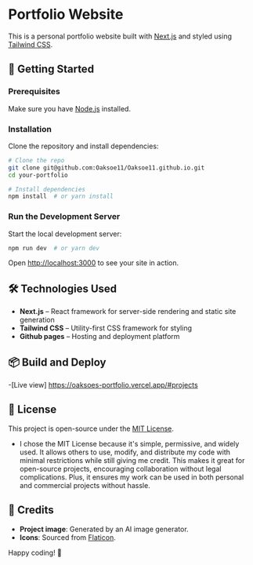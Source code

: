 # Portfolio Website

This is a personal portfolio website built with [Next.js](https://nextjs.org) and styled using [Tailwind CSS](https://tailwindcss.com).

## 🚀 Getting Started

### Prerequisites

Make sure you have [Node.js](https://nodejs.org/) installed.

### Installation

Clone the repository and install dependencies:

```bash
# Clone the repo
git clone git@github.com:Oaksoe11/Oaksoe11.github.io.git
cd your-portfolio

# Install dependencies
npm install  # or yarn install
```

### Run the Development Server

Start the local development server:

```bash
npm run dev  # or yarn dev
```

Open [http://localhost:3000](http://localhost:3000) to see your site in action.

## 🛠️ Technologies Used

- **Next.js** – React framework for server-side rendering and static site generation
- **Tailwind CSS** – Utility-first CSS framework for styling
- **Github pages** – Hosting and deployment platform

## 📦 Build and Deploy
-[Live view] https://oaksoes-portfolio.vercel.app/#projects

## 📜 License

This project is open-source under the [MIT License](LICENSE).
- I chose the MIT License because it's simple, permissive, and widely used. It allows others to use, modify, and distribute my code with minimal restrictions while still giving me credit. This makes it great for open-source projects, encouraging collaboration without legal complications. Plus, it ensures my work can be used in both personal and commercial projects without hassle.

## 📸 Credits

- **Project image**: Generated by an AI image generator.
- **Icons**: Sourced from [Flaticon](https://www.flaticon.com).

Happy coding! 🚀

